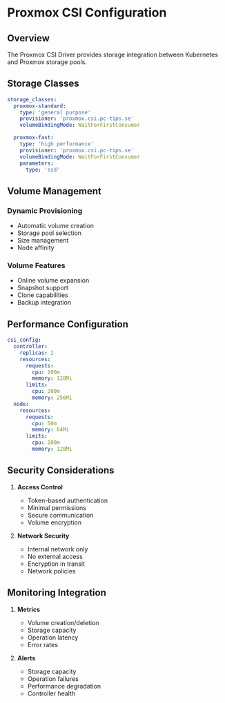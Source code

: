# Proxmox CSI Configuration

## Overview

The Proxmox CSI Driver provides storage integration between Kubernetes and Proxmox storage pools.

## Storage Classes

```yaml
storage_classes:
  proxmox-standard:
    type: 'general purpose'
    provisioner: 'proxmox.csi.pc-tips.se'
    volumeBindingMode: WaitForFirstConsumer

  proxmox-fast:
    type: 'high performance'
    provisioner: 'proxmox.csi.pc-tips.se'
    volumeBindingMode: WaitForFirstConsumer
    parameters:
      type: 'ssd'
```

## Volume Management

### Dynamic Provisioning

- Automatic volume creation
- Storage pool selection
- Size management
- Node affinity

### Volume Features

- Online volume expansion
- Snapshot support
- Clone capabilities
- Backup integration

## Performance Configuration

```yaml
csi_config:
  controller:
    replicas: 2
    resources:
      requests:
        cpu: 100m
        memory: 128Mi
      limits:
        cpu: 200m
        memory: 256Mi
  node:
    resources:
      requests:
        cpu: 50m
        memory: 64Mi
      limits:
        cpu: 100m
        memory: 128Mi
```

## Security Considerations

1. **Access Control**

   - Token-based authentication
   - Minimal permissions
   - Secure communication
   - Volume encryption

2. **Network Security**
   - Internal network only
   - No external access
   - Encryption in transit
   - Network policies

## Monitoring Integration

1. **Metrics**

   - Volume creation/deletion
   - Storage capacity
   - Operation latency
   - Error rates

2. **Alerts**
   - Storage capacity
   - Operation failures
   - Performance degradation
   - Controller health
